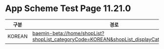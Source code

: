 # App Scheme Test Page 11.21.0 

<html>
  <head></head>
  <body>
    <table class="table table-striped">
    <thead>
    <tr>
        <th scope="col">구분</th>
        <th scope="col">경로</th>
    </tr>
    </thead>
    <tbody>
    <tr>
        <td>
            KOREAN
        </td>
        <td>
            <a class="baeminScheme" href="baemin-beta://home/shopList?shopList_categoryCode=KOREAN&shopList_displayCategory=KOREAN">
              baemin-beta://home/shopList?shopList_categoryCode=KOREAN&shopList_displayCategory=KOREAN
          </a>
        </td>
    </tr>
    </tbody>
  </body>
</html>
